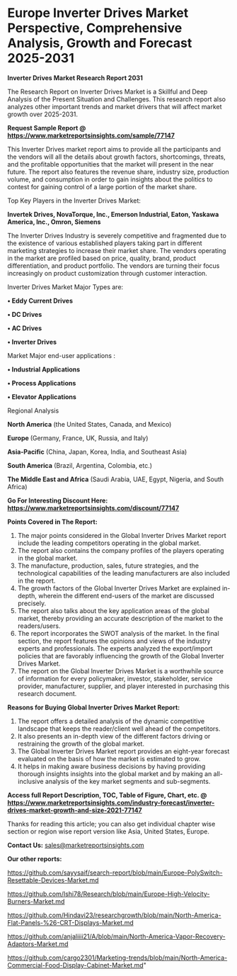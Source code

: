 # Europe Inverter Drives Market Perspective, Comprehensive Analysis, Growth and Forecast 2025-2031

<strong>Inverter Drives Market Research Report 2031</strong>

The Research Report on Inverter Drives Market is a Skillful and Deep Analysis of the Present Situation and Challenges. This research report also analyzes other important trends and market drivers that will affect market growth over 2025-2031.

<strong>Request Sample Report @ <a href=https://www.marketreportsinsights.com/sample/77147>https://www.marketreportsinsights.com/sample/77147</a></strong>

This Inverter Drives market report aims to provide all the participants and the vendors will all the details about growth factors, shortcomings, threats, and the profitable opportunities that the market will present in the near future. The report also features the revenue share, industry size, production volume, and consumption in order to gain insights about the politics to contest for gaining control of a large portion of the market share.

Top Key Players in the Inverter Drives Market:

<strong>Invertek Drives, NovaTorque, Inc., Emerson Industrial, Eaton, Yaskawa America, Inc., Omron, Siemens</strong>

The Inverter Drives Industry is severely competitive and fragmented due to the existence of various established players taking part in different marketing strategies to increase their market share. The vendors operating in the market are profiled based on price, quality, brand, product differentiation, and product portfolio. The vendors are turning their focus increasingly on product customization through customer interaction.

Inverter Drives Market Major Types are:

<strong>• Eddy Current Drives

• DC Drives

• AC Drives

• Inverter Drives</strong>

Market Major end-user applications :

<strong>• Industrial Applications

• Process Applications

• Elevator Applications</strong>

Regional Analysis

</u><strong><b>North America</b></strong> (the United States, Canada, and Mexico)

<strong><b>Europe </b></strong>(Germany, France, UK, Russia, and Italy)

<strong><b>Asia-Pacific</b></strong> (China, Japan, Korea, India, and Southeast Asia)

<strong><b>South America</b></strong> (Brazil, Argentina, Colombia, etc.)

<strong><b>The Middle East and Africa</b></strong> (Saudi Arabia, UAE, Egypt, Nigeria, and South Africa)

<strong>Go For Interesting Discount Here: <a href=https://www.marketreportsinsights.com/discount/77147>https://www.marketreportsinsights.com/discount/77147</a></strong>

<strong>Points Covered in The Report:</strong>
<ol>
  <li>The major points considered in the Global Inverter Drives Market report include the leading competitors operating in the global market.</li>
  <li>The report also contains the company profiles of the players operating in the global market.</li>
  <li>The manufacture, production, sales, future strategies, and the technological capabilities of the leading manufacturers are also included in the report.</li>
  <li>The growth factors of the Global Inverter Drives Market are explained in-depth, wherein the different end-users of the market are discussed precisely.</li>
  <li>The report also talks about the key application areas of the global market, thereby providing an accurate description of the market to the readers/users.</li>
  <li>The report incorporates the SWOT analysis of the market. In the final section, the report features the opinions and views of the industry experts and professionals. The experts analyzed the export/import policies that are favorably influencing the growth of the Global Inverter Drives Market.</li>
  <li>The report on the Global Inverter Drives Market is a worthwhile source of information for every policymaker, investor, stakeholder, service provider, manufacturer, supplier, and player interested in purchasing this research document.</li>
</ol>
<strong>Reasons for Buying Global Inverter Drives Market Report:</strong>

<ol>
  <li>The report offers a detailed analysis of the dynamic competitive landscape that keeps the reader/client well ahead of the competitors.</li>
  <li>It also presents an in-depth view of the different factors driving or restraining the growth of the global market.</li>
  <li>The Global Inverter Drives Market report provides an eight-year forecast evaluated on the basis of how the market is estimated to grow.</li>
  <li>It helps in making aware business decisions by having providing thorough insights insights into the global market and by making an all-inclusive analysis of the key market segments and sub-segments.</li>
</ol>
<strong>Access full Report Description, TOC, Table of Figure, Chart, etc. @ <a href=https://www.marketreportsinsights.com/industry-forecast/inverter-drives-market-growth-and-size-2021-77147>https://www.marketreportsinsights.com/industry-forecast/inverter-drives-market-growth-and-size-2021-77147</a></strong>


Thanks for reading this article; you can also get individual chapter wise section or region wise report version like Asia, United States, Europe.

<strong>Contact Us:</strong>
sales@marketreportsinsights.com

<strong>Our other reports:</strong>

<a href=https://github.com/sayysaif/search-report/blob/main/Europe-PolySwitch-Resettable-Devices-Market.md>https://github.com/sayysaif/search-report/blob/main/Europe-PolySwitch-Resettable-Devices-Market.md</a>

<a href=https://github.com/Ishi78/Research/blob/main/Europe-High-Velocity-Burners-Market.md>https://github.com/Ishi78/Research/blob/main/Europe-High-Velocity-Burners-Market.md</a>

<a href=https://github.com/Hindavi23/researchgrowth/blob/main/North-America-Flat-Panels-%26-CRT-Displays-Market.md>https://github.com/Hindavi23/researchgrowth/blob/main/North-America-Flat-Panels-%26-CRT-Displays-Market.md</a>

<a href=https://github.com/anjaliiii21/A/blob/main/North-America-Vapor-Recovery-Adaptors-Market.md>https://github.com/anjaliiii21/A/blob/main/North-America-Vapor-Recovery-Adaptors-Market.md</a>

<a href=https://github.com/cargo2301/Marketing-trends/blob/main/North-America-Commercial-Food-Display-Cabinet-Market.md>https://github.com/cargo2301/Marketing-trends/blob/main/North-America-Commercial-Food-Display-Cabinet-Market.md</a>"
